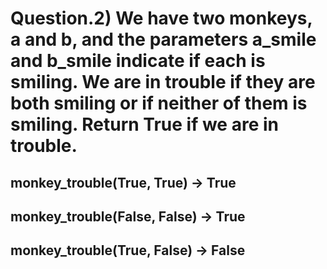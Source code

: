 # Question.2) We have two monkeys, a and b, and the parameters a_smile and b_smile indicate if each is smiling. We are in trouble if they are both smiling or if neither of them is smiling. Return True if we are in trouble.

## monkey_trouble(True, True) → True

## monkey_trouble(False, False) → True

## monkey_trouble(True, False) → False

